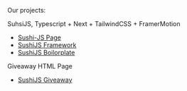Our projects:

SuhsiJS, Typescript + Next + TailwindCSS + FramerMotion

- [Sushi-JS Page](https://github.com/sushi-js/)
- [SushiJS Framework](https://github.com/itamaesanorg/SushiJS)
- [SushiJS Boilorplate](https://github.com/sushi-js/SushiJS-Example-01)

Giveaway HTML Page
- [SushiJS Giveaway](https://github.com/itamaesanorg/giveawaytool)
